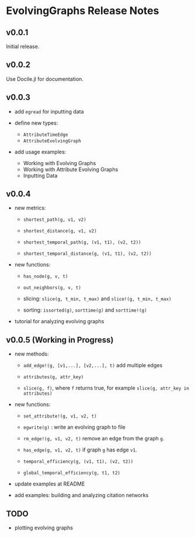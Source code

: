 EvolvingGraphs Release Notes
============================

v0.0.1
------

Initial release.

v0.0.2
------

Use Docile.jl for documentation.

v0.0.3
------

* add `egread` for inputting data

* define new types:

  - `AttributeTimeEdge`
  - `AttributeEvolvingGraph`

* add usage examples:

  - Working with Evolving Graphs
  - Working with Attribute Evolving Graphs
  - Inputting Data

v0.0.4 
-------

* new metrics:

	- `shortest_path(g, v1, v2)`
	
	- `shortest_distance(g, v1, v2)`

	- `shortest_temporal_path(g, (v1, t1), (v2, t2))`

	- `shortest_temporal_distance(g, (v1, t1), (v2, t2))`

* new functions:

    - `has_node(g, v, t)`

	- `out_neighbors(g, v, t)`

	- slicing: `slice(g, t_min, t_max)` and `slice!(g, t_min, t_max)`

	- sorting: `issorted(g)`, `sorttime(g)` and `sorttime!(g)`

* tutorial for analyzing evolving graphs


v0.0.5 (Working in Progress)
-----------------------------

* new methods:

	- `add_edge!(g, [v1,...], [v2,...], t)` add multiple edges

	- `attributes(g, attr_key)`

	- `slice(g, f)`, where `f` returns true,
		for example `slice(g, attr_key in attributes)`

* new functions:
	
	- `set_attribute!(g, v1, v2, t)`

	- `egwrite(g)` : write an evolving graph to file

	- `rm_edge!(g, v1, v2, t)` remove an edge from the graph `g`.

	- `has_edge(g, v1, v2, t)` if graph `g` has edge `v1`.

	- `temporal_efficiency(g, (v1, t1), (v2, t2))`

	- `global_temporal_efficiency(g, t1, t2)`

* update examples at README

* add examples: building and analyzing citation networks

TODO
----

* plotting evolving graphs




